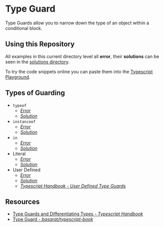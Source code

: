 # Type Guard

Type Guards allow you to narrow down the type of an object within a conditional block.

## Using this Repository

All examples in this current directory level all **error**, their **solutions** can be seen in the [solutions directory](./src/type-guarding/solutions).

To try the code snippets online you can paste them into the [Typescript Playground](https://www.typescriptlang.org/play).

## Types of Guarding

- `typeof`
  - [_Error_](./typeof.ts)
  - [_Solution_](./solutions/typeof.ts)
- `instanceof`
  - [_Error_](./instanceof.ts)
  - [_Solution_](./solutions/instanceof.ts)
- `in`
  - [_Error_](./in.ts)
  - [_Solution_](./solutions/in.ts)
- Literal
  - [_Error_](./literal.ts)
  - [_Solution_](./solutions/literal.ts)
- User Defined
  - [_Error_](./user-defined.ts)
  - [_Solution_](./solutions/user-defined.ts)
  - [_Typescript Handbook - User Defined Type Guards_](https://www.typescriptlang.org/docs/handbook/advanced-types.html#user-defined-type-guards)

## Resources

- [Type Guards and Differentiating Types - _Typescript Handbook_](https://www.typescriptlang.org/docs/handbook/advanced-types.html#type-guards-and-differentiating-types)
- [Type Guard - _basarat/typescript-book_](https://basarat.gitbooks.io/typescript/docs/types/typeGuard.html)

